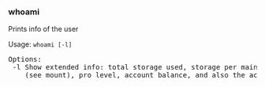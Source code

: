 ### whoami
Prints info of the user

Usage: `whoami [-l]`
<pre>
Options:
 -l	Show extended info: total storage used, storage per main folder
   	(see mount), pro level, account balance, and also the active sessions
</pre>
